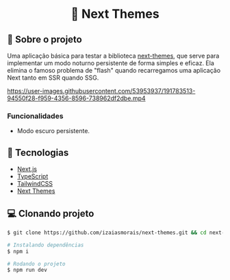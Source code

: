 <h1 align='center'>
    🎨 Next Themes
</h1>

## 📃 Sobre o projeto

Uma aplicação básica para testar a biblioteca [next-themes](https://www.npmjs.com/package/next-themes), que serve para implementar um modo noturno persistente de forma simples e eficaz. Ela elimina o famoso problema de "flash" quando recarregamos uma aplicação Next tanto em SSR quando SSG.


https://user-images.githubusercontent.com/53953937/191783513-94550f28-f959-4356-8596-738962df2dbe.mp4


### Funcionalidades

- Modo escuro persistente.

## 🚀 Tecnologias

- [Next.js](https://nextjs.org/)
- [TypeScript](https://www.typescriptlang.org/)
- [TailwindCSS](https://tailwindcss.com/)
- [Next Themes](https://www.npmjs.com/package/next-themes)

## 💻 Clonando projeto

```bash
$ git clone https://github.com/izaiasmorais/next-themes.git && cd next-themes
```

```bash
# Instalando dependências
$ npm i

# Rodando o projeto
$ npm run dev

```
